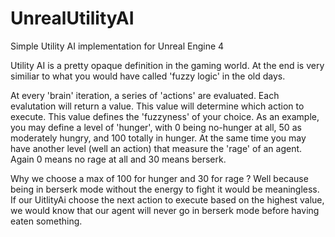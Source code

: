 # UnrealUtilityAI
Simple Utility AI implementation for Unreal Engine 4

Utility AI is a pretty opaque definition in the gaming world. At the end is very similiar to what you would have called 'fuzzy logic' in the old days.

At every 'brain' iteration, a series of 'actions' are evaluated. Each evalutation will return a value. This value will determine which action to execute. This value defines the 'fuzzyness' of your choice. As an example, you may define a level of 'hunger', with 0 being no-hunger at all, 50 as moderately hungry, and 100 totally in hunger. At the same time you may have another level (well an action) that measure the 'rage' of an agent. Again 0 means no rage at all and 30 means berserk.

Why we choose a max of 100 for hunger and 30 for rage ? Well because being in berserk mode without the energy to fight it would be meaningless. If our UitlityAi choose the next action to execute based on the highest value, we would know that our agent will never go in berserk mode before having eaten something.

